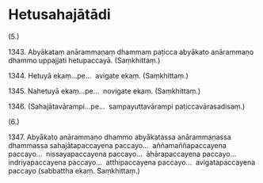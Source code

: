 

# Hetusahajātādi






(5.)

1343\. Abyākataṃ anārammaṇaṃ dhammaṃ paṭicca abyākato anārammaṇo dhammo uppajjati hetupaccayā. (Saṃkhittaṃ.)

1344\. Hetuyā ekaṃ…pe…  avigate ekaṃ. (Saṃkhittaṃ.)

1345\. Nahetuyā ekaṃ…pe…  novigate ekaṃ. (Saṃkhittaṃ.)

1346\. (Sahajātavārampi…pe…  sampayuttavārampi paṭiccavārasadisaṃ.)

(6.)

1347\. Abyākato anārammaṇo dhammo abyākatassa anārammaṇassa dhammassa sahajātapaccayena paccayo…  aññamaññapaccayena paccayo…  nissayapaccayena paccayo…  āhārapaccayena paccayo…  indriyapaccayena paccayo…  atthipaccayena paccayo…  avigatapaccayena paccayo (sabbattha ekaṃ. Saṃkhittaṃ.)



